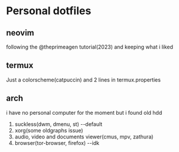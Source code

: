 # Personal dotfiles

## neovim 
following the @theprimeagen tutorial(2023) and keeping what i liked

## termux 
Just a colorscheme(catpuccin) and 2 lines in termux.properties

## arch
i have no personal computer for the moment but i found old hdd

1. suckless(dwm, dmenu, st) --default
2. xorg(some oldgraphs issue)
3. audio, video and documents viewer(cmus, mpv, zathura)
4. browser(tor-browser, firefox) --idk
